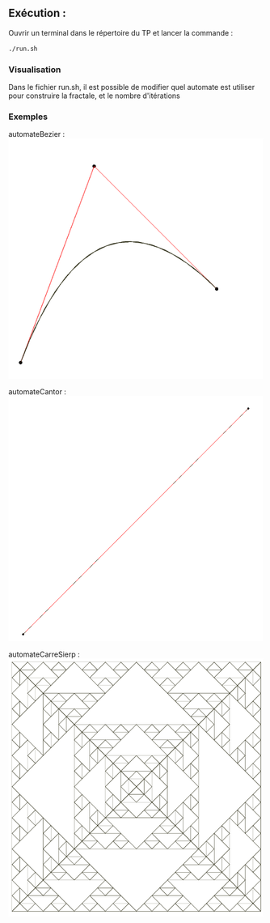 ## Exécution : 
Ouvrir un terminal dans le répertoire du TP et lancer la commande :

```bash
./run.sh
```

### Visualisation
Dans le fichier run.sh, il est possible de modifier quel automate est utiliser pour construire la fractale, et le nombre d'itérations

### Exemples 

automateBezier : 
![automateBezier](images/automateBezier.png "automateBezier")

automateCantor : 
![automateCantor](images/automateCantor.png "automateCantor")

automateCarreSierp : 
![automateCarreSierp](images/automateCarreSierp.png "automateCarreSierp")


